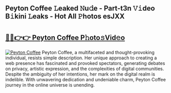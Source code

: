 ## Peyton Coffee 𝙻eaked 𝙽u𝚍e - Part-t3n 𝚅𝚒deo B𝚒kini 𝙻eaks - Hot All 𝙿hotos esJXX

# <h2><a href="http://ld3lewl.urlbe.top/?page=Peyton+Coffee">🔗🔗👉👉 Peyton Coffee P𝚑oto𝚜Vid𝚎o</a></h2>

[![Peyton Coffee](https://i.imgur.com/eBuTRDB.gif)](http://ld3lewl.urlbe.top/?page=Peyton+Coffee)
Peyton Coffee, a multifaceted and thought-provoking individual, resists simple description. Her unique approach to creating a web presence has fascinated and provoked spectators, generating debates on privacy, artistic expression, and the complexities of digital communities. Despite the ambiguity of her intentions, her mark on the digital realm is indelible. With unwavering dedication and undeniable charm, Peyton Coffee journey in the online universe is unending.
